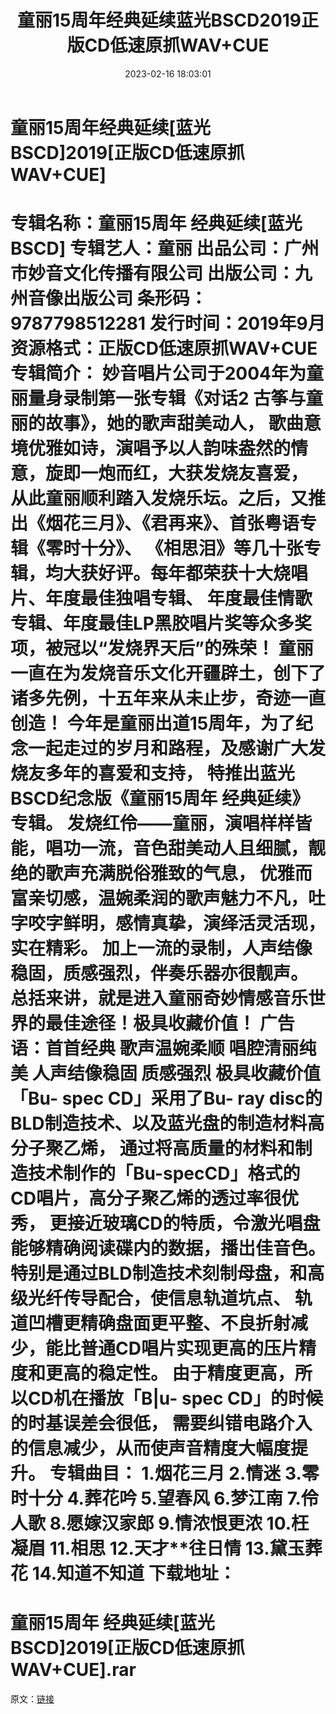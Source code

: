 ﻿---
title: 童丽15周年经典延续蓝光BSCD2019正版CD低速原抓WAV+CUE
date: 2023-02-16 18:03:01
categories: WAV车载音乐、镜像
tags: 华语中文
---
# 童丽15周年经典延续[蓝光BSCD]2019[正版CD低速原抓WAV+CUE]

专辑名称：童丽15周年 经典延续[蓝光BSCD]
专辑艺人：童丽
出品公司：广州市妙音文化传播有限公司
出版公司：九州音像出版公司
条形码：9787798512281
发行时间：2019年9月
资源格式：正版CD低速原抓WAV+CUE
专辑简介：
妙音唱片公司于2004年为童丽量身录制第一张专辑《对话2 古筝与童丽的故事》，她的歌声甜美动人，
歌曲意境优雅如诗，演唱予以人韵味盎然的情意，旋即一炮而红，大获发烧友喜爱，
从此童丽顺利踏入发烧乐坛。之后，又推出《烟花三月》、《君再来》、首张粤语专辑《零时十分》、
《相思泪》等几十张专辑，均大获好评。每年都荣获十大烧唱片、年度最佳独唱专辑、
年度最佳情歌专辑、年度最佳LP黑胶唱片奖等众多奖项，被冠以“发烧界天后”的殊荣！
童丽一直在为发烧音乐文化开疆辟土，创下了诸多先例，十五年来从未止步，奇迹一直创造！
今年是童丽出道15周年，为了纪念一起走过的岁月和路程，及感谢广大发烧友多年的喜爱和支持，
特推出蓝光BSCD纪念版《童丽15周年 经典延续》专辑。
发烧红伶——童丽，演唱样样皆能，唱功一流，音色甜美动人且细腻，靓绝的歌声充满脱俗雅致的气息，
优雅而富亲切感，温婉柔润的歌声魅力不凡，吐字咬字鲜明，感情真挚，演绎活灵活现，实在精彩。
加上一流的录制，人声结像稳固，质感强烈，伴奏乐器亦很靓声。
总括来讲，就是进入童丽奇妙情感音乐世界的最佳途径！极具收藏价值！
广告语：首首经典 歌声温婉柔顺 唱腔清丽纯美 人声结像稳固 质感强烈 极具收藏价值
「Bu- spec CD」采用了Bu- ray disc的BLD制造技术、以及蓝光盘的制造材料高分子聚乙烯，
通过将高质量的材料和制造技术制作的「Bu-specCD」格式的CD唱片，高分子聚乙烯的透过率很优秀，
更接近玻璃CD的特质，令激光唱盘能够精确阅读碟内的数据，播岀佳音色。
特别是通过BLD制造技术刻制母盘，和高级光纤传导配合，使信息轨道坑点、
轨道凹槽更精确盘面更平整、不良折射减少，能比普通CD唱片实现更高的压片精度和更高的稳定性。
由于精度更高，所以CD机在播放「B|u- spec CD」的时候的时基误差会很低，
需要纠错电路介入的信息减少，从而使声音精度大幅度提升。
专辑曲目：
1.烟花三月
2.情迷
3.零时十分
4.葬花吟
5.望春风
6.梦江南
7.伶人歌
8.愿嫁汉家郎
9.情浓恨更浓
10.枉凝眉
11.相思
12.天才**往日情
13.黛玉葬花
14.知道不知道
下载地址：
==============================
童丽15周年
经典延续[蓝光BSCD]2019[正版CD低速原抓WAV+CUE].rar
==============================
原文：[链接](https://blog.sina.com.cn/s/blog_1647c7e76010310tc.html)